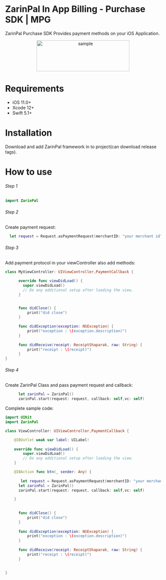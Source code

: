 # ZarinPal In App Billing - Purchase SDK | MPG

ZarinPal Purchase SDK Provides payment methods on your iOS Application.



<p align="center" width="100%">
<img src="https://github.com/ZarinPal-Lab/Android-PaymentGateway-SDK/blob/master/logo%20%E2%80%93%201.png?raw=true" alt="sample" width="300" height="100"/>
</p>


# Requirements 

- iOS 11.0+ 
- Xcode 12+
- Swift 5.1+

# Installation

Download and add ZarinPal framework in to project(can download release tags).

# How to use
###### Step 1

```Swift
import ZarinPal
```

###### Step 2

Create payment request:
```Swift
  let request = Request.asPaymentRequest(merchantID: "your merchant id", amount: 1010, callbackURL: "https://www.google.com", description: "your descaription for payment")
```

###### Step 3

Add payment protocol in your viewController also add methods:

```Swift
class MyViewController: UIViewController,PaymentCallback {

      override func viewDidLoad() {
        super.viewDidLoad()
        // Do any additional setup after loading the view.
      }


      func didClose() {
          print("did close")
      }
      
      func didException(exception: NSException) {
          print("exception : \(exception.description)")
      }
      
      func didReceive(receipt: ReceiptShaparak, raw: String) {
          print("receipt : \(receipt)")
      }
}
```

###### Step 4

Create ZarinPal Class and pass payment request and callback:

```Swift
      let zarinPal = ZarinPal()
      zarinPal.start(request: request, callback: self,vc: self)
```

Complete sample code:

```Swift
import UIKit
import ZarinPal

class ViewController: UIViewController,PaymentCallback {

    @IBOutlet weak var label: UILabel!
    
    override func viewDidLoad() {
        super.viewDidLoad()
        // Do any additional setup after loading the view.
    }

    @IBAction func btn(_ sender: Any) {
                
       let request = Request.asPaymentRequest(merchantID: "your merchant id", amount: 1010, callbackURL: "https://www.google.com", description: "your descaription for payment")
      let zarinPal = ZarinPal()
      zarinPal.start(request: request, callback: self,vc: self)

    }
    
    
      func didClose() {
          print("did close")
      }
      
      func didException(exception: NSException) {
          print("exception : \(exception.description)")
      }
      
      func didReceive(receipt: ReceiptShaparak, raw: String) {
          print("receipt : \(receipt)")
      }

    
}


```
